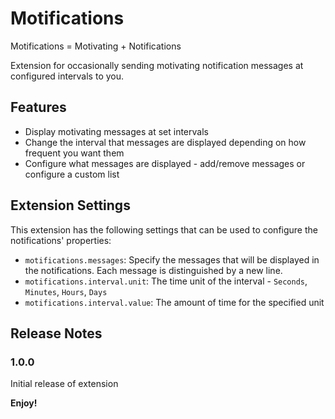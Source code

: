 # Motifications

Motifications = Motivating + Notifications

Extension for occasionally sending motivating notification messages at configured intervals to you.

## Features

* Display motivating messages at set intervals
* Change the interval that messages are displayed depending on how frequent you want them
* Configure what messages are displayed - add/remove messages or configure a custom list

## Extension Settings

This extension has the following settings that can be used to configure the notifications' properties:

* `motifications.messages`: Specify the messages that will be displayed in the notifications. Each message is distinguished by a new line.
* `motifications.interval.unit`: The time unit of the interval - `Seconds`, `Minutes`, `Hours`, `Days`
* `motifications.interval.value`: The amount of time for the specified unit

## Release Notes

### 1.0.0

Initial release of extension

**Enjoy!**
